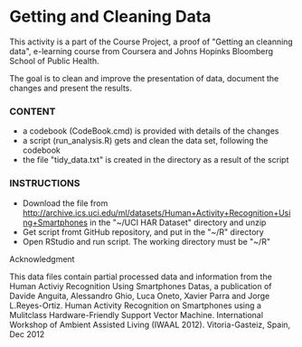 Getting and Cleaning Data
===================================

This activity is a part of the Course Project, a proof of "Getting an cleanning data", e-learning course from Coursera and Johns Hopinks Bloomberg School of Public Health.

The goal is to clean and improve the presentation of data, document the changes and present the results.


### CONTENT
+ a codebook (CodeBook.cmd) is provided with details of the changes 
+ a script (run_analysis.R) gets and clean the data set, following the codebook
+ the file "tidy_data.txt" is created in the directory as a result of the script

### INSTRUCTIONS
* Download the file from http://archive.ics.uci.edu/ml/datasets/Human+Activity+Recognition+Using+Smartphones in the "~/UCI HAR Dataset" directory and unzip
* Get script fromt GitHub repository, and put in the "~/R" directory
* Open RStudio and run script. The working directory must be "~/R"

Acknowledgment

This data files contain partial processed data and information from the Human Activiy Recognition Using Smartphones Datas, a publication of Davide Anguita, Alessandro Ghio, Luca Oneto, Xavier Parra and Jorge L.Reyes-Ortiz. Human Activity Recognition on Smartphones using a Mulitclass Hardware-Friendly Support Vector Machine. International Workshop of Ambient Assisted Living (IWAAL 2012). Vitoria-Gasteiz, Spain, Dec 2012
